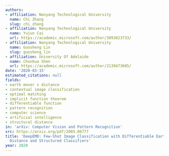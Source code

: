 ```yaml
---
authors:
- affiliation: Nanyang Technological University
  name: Chi Zhang
  slug: chi_zhang
- affiliation: Nanyang Technological University
  name: Yujun Cai
  url: https://academic.microsoft.com/author/3093023733/
- affiliation: Nanyang Technological University
  name: Guosheng Lin
  slug: guosheng_lin
- affiliation: University Of Adelaide
  name: Chunhua Shen
  url: https://academic.microsoft.com/author/2139473605/
date: '2020-03-15'
estimated_citations: null
fields:
- earth mover s distance
- contextual image classification
- optimal matching
- implicit function theorem
- differentiable function
- pattern recognition
- computer science
- artificial intelligence
- structural distance
in: 'arXiv: Computer Vision and Pattern Recognition'
src: https://arxiv.org/pdf/2003.06777
title: 'DeepEMD: Few-Shot Image Classification with Differentiable Earth Mover''s
  Distance and Structured Classifiers'
year: 2020
---
```

